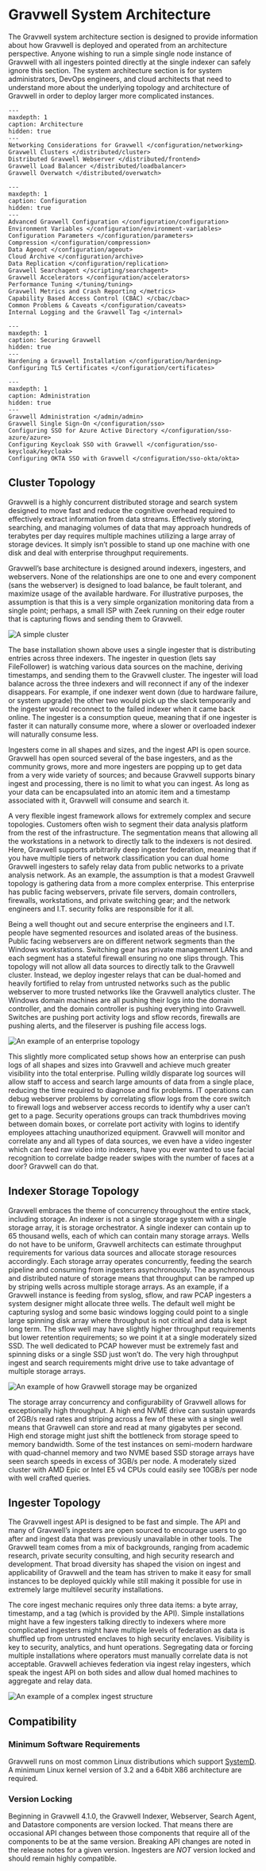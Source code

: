 # Gravwell System Architecture

The Gravwell system architecture section is designed to provide information about how Gravwell is deployed and operated from an architecture perspective.  Anyone wishing to run a simple single node instance of Gravwell with all ingesters pointed directly at the single indexer can safely ignore this section.  The system architecture section is for system administrators, DevOps engineers, and cloud architects that need to understand more about the underlying topology and architecture of Gravwell in order to deploy larger more complicated instances.

```{toctree}
---
maxdepth: 1
caption: Architecture
hidden: true
---
Networking Considerations for Gravwell </configuration/networking>
Gravwell Clusters </distributed/cluster>
Distributed Gravwell Webserver </distributed/frontend>
Gravwell Load Balancer </distributed/loadbalancer>
Gravwell Overwatch </distributed/overwatch>
```

```{toctree}
---
maxdepth: 1
caption: Configuration
hidden: true
---
Advanced Gravwell Configuration </configuration/configuration>
Environment Variables </configuration/environment-variables>
Configuration Parameters </configuration/parameters>
Compression </configuration/compression>
Data Ageout </configuration/ageout>
Cloud Archive </configuration/archive>
Data Replication </configuration/replication>
Gravwell Searchagent </scripting/searchagent>
Gravwell Accelerators </configuration/accelerators>
Performance Tuning </tuning/tuning>
Gravwell Metrics and Crash Reporting </metrics>
Capability Based Access Control (CBAC) </cbac/cbac>
Common Problems & Caveats </configuration/caveats>
Internal Logging and the Gravwell Tag </internal>
```

```{toctree}
---
maxdepth: 1
caption: Securing Gravwell
hidden: true
---
Hardening a Gravwell Installation </configuration/hardening>
Configuring TLS Certificates </configuration/certificates>
```

```{toctree}
---
maxdepth: 1
caption: Administration
hidden: true
---
Gravwell Administration </admin/admin>
Gravwell Single Sign-On </configuration/sso>
Configuring SSO for Azure Active Directory </configuration/sso-azure/azure>
Configuring Keycloak SSO with Gravwell </configuration/sso-keycloak/keycloak>
Configuring OKTA SSO with Gravwell </configuration/sso-okta/okta>
```

## Cluster Topology

Gravwell is a highly concurrent distributed storage and search system designed to move fast and reduce the cognitive overhead required to effectively extract information from data streams.  Effectively storing, searching, and managing volumes of data that may approach hundreds of terabytes per day requires multiple machines utilizing a large array of storage devices.  It simply isn’t possible to stand up one machine with one disk and deal with enterprise throughput requirements.

Gravwell’s base architecture is designed around indexers, ingesters, and webservers.  None of the relationships are one to one and every component (sans the webserver) is designed to load balance, be fault tolerant, and maximize usage of the available hardware. For illustrative purposes, the assumption is that this is a very simple organization monitoring data from a single point; perhaps, a small ISP with Zeek running on their edge router that is capturing flows and sending them to Gravwell.

![A simple cluster](SimpleCluster.png)

The base installation shown above uses a single ingester that is distributing entries across three indexers.  The ingester in question (lets say FileFollower) is watching various data sources on the machine, deriving timestamps, and sending them to the Gravwell cluster.  The ingester will load balance across the three indexers and will reconnect if any of the indexer disappears.  For example, if one indexer went down (due to hardware failure, or system upgrade) the other two would pick up the slack temporarily and the ingester would reconnect to the failed indexer when it came back online.  The ingester is a consumption queue, meaning that if one ingester is faster it can naturally consume more, where a slower or overloaded indexer will naturally consume less.

Ingesters come in all shapes and sizes, and the ingest API is open source.  Gravwell has open sourced several of the base ingesters, and as the community grows, more and more ingesters are popping up to get data from a very wide variety of sources; and because Gravwell supports binary ingest and processing, there is no limit to what you can ingest.  As long as your data can be encapsulated into an atomic item and a timestamp associated with it, Gravwell will consume and search it.

A very flexible ingest framework allows for extremely complex and secure topologies.  Customers often wish to segment their data analysis platform from the rest of the infrastructure.  The segmentation means that allowing all the workstations in a network to directly talk to the indexers is not desired.   Here, Gravwell supports arbitrarily deep ingester federation, meaning that if you have multiple tiers of network classification you can dual home Gravwell ingesters to safely relay data from public networks to a private analysis network.  As an example, the assumption is that a modest Gravwell topology is gathering data from a more complex enterprise.  This enterprise has public facing webservers, private file servers, domain controllers, firewalls, workstations, and private switching gear; and the network engineers and I.T. security folks are responsible for it all.

Being a well thought out and secure enterprise the engineers and I.T. people have segmented resources and isolated areas of the business.  Public facing webservers are on different network segments than the Windows workstations.  Switching gear has private management LANs and each segment has a stateful firewall ensuring no one slips through.  This topology will not allow all data sources to directly talk to the Gravwell cluster.  Instead, we deploy ingester relays that can be dual-homed and heavily fortified to relay from untrusted networks such as the public webserver to more trusted networks like the Gravwell analytics cluster.  The Windows domain machines are all pushing their logs into the domain controller, and the domain controller is pushing everything into Gravwell.  Switches are pushing port activity logs and sflow records, firewalls are pushing alerts, and the fileserver is pushing file access logs.

![An example of an enterprise topology](ExampleEnterprise.png)

This slightly more complicated setup shows how an enterprise can push logs of all shapes and sizes into Gravwell and achieve much greater visibility into the total enterprise.  Pulling wildly disparate log sources will allow staff to access and search large amounts of data from a single place, reducing the time required to diagnose and fix problems.  IT operations can debug webserver problems by correlating sflow logs from the core switch to firewall logs and webserver access records to identify why a user can’t get to a page.  Security operations groups can track thumbdrives moving between domain boxes, or correlate port activity with logins to identify employees attaching unauthorized equipment.  Gravwell will monitor and correlate any and all types of data sources, we even have a video ingester which can feed raw video into indexers, have you ever wanted to use facial recognition to correlate badge reader swipes with the number of faces at a door?  Gravwell can do that.

## Indexer Storage Topology

Gravwell embraces the theme of concurrency throughout the entire stack, including storage.  An indexer is not a single storage system with a single storage array, it is storage orchestrator.  A single indexer can contain up to 65 thousand wells, each of which can contain many storage arrays.  Wells do not have to be uniform, Gravwell architects can estimate throughput requirements for various data sources and allocate storage resources accordingly.  Each storage array operates concurrently, feeding the search pipeline and consuming from ingesters asynchronously.  The asynchronous and distributed nature of storage means that throughput can be ramped up by striping wells across multiple storage arrays.  As an example, if a Gravwell instance is feeding from syslog, sflow, and raw PCAP ingesters a system designer might allocate three wells.  The default well might be capturing syslog and some basic windows logging could point to a single large spinning disk array where throughput is not critical and data is kept long term.  The sflow well may have slightly higher throughput requirements but lower retention requirements; so we point it at a single moderately sized SSD.  The well dedicated to PCAP however must be extremely fast and spinning disks or a single SSD just won’t do.  The very high throughput ingest and search requirements might drive use to take advantage of multiple storage arrays.

![An example of how Gravwell storage may be organized](ExampleStorage.png)

The storage array concurrency and configurability of Gravwell allows for exceptionally high throughput.  A high end NVME drive can sustain upwards of 2GB/s read rates and striping across a few of these with a single well means that Gravwell can store and read at many gigabytes per second.  High end storage might just shift the bottleneck from storage speed to memory bandwidth.  Some of the test instances on semi-modern hardware with quad-channel memory and two NVME based SSD storage arrays have seen search speeds in excess of 3GB/s per node.  A moderately sized cluster with AMD Epic or Intel E5 v4 CPUs could easily see 10GB/s per node with well crafted queries.

## Ingester Topology

The Gravwell ingest API is designed to be fast and simple.  The API and many of Gravwell’s ingesters are open sourced to encourage users to go after and ingest data that was previously unavailable in other tools.  The Gravwell team comes from a mix of backgrounds, ranging from academic research, private security consulting, and high security research and development.  That broad diversity has shaped the vision on ingest and applicability of Gravwell and the team has striven to make it easy for small instances to be deployed quickly while still making it possible for use in extremely large multilevel security installations.

The core ingest mechanic requires only three data items: a byte array, timestamp, and a tag (which is provided by the API).  Simple installations might have a few ingesters talking directly to indexers where more complicated ingesters might have multiple levels of federation as data is shuffled up from untrusted enclaves to high security enclaves.  Visibility is key to security, analytics, and hunt operations.  Segregating data or forcing multiple installations where operators must manually correlate data is not acceptable.  Gravwell achieves federation via ingest relay ingesters, which speak the ingest API on both sides and allow dual homed machines to aggregate and relay data.

![An example of a complex ingest structure](IngestRelay.png)

## Compatibility 

### Minimum Software Requirements

Gravwell runs on most common Linux distributions which support [SystemD](https://en.wikipedia.org/wiki/Systemd). A minimum Linux kernel version of 3.2 and a 64bit X86 architecture are required.

### Version Locking

Beginning in Gravwell 4.1.0, the Gravwell Indexer, Webserver, Search Agent, and Datastore components are version locked. That means there are occasional API changes between those components that require all of the components to be at the same version. Breaking API changes are noted in the release notes for a given version.  Ingesters are *NOT* version locked and should remain highly compatible.
